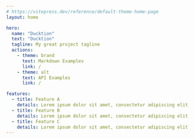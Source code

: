 ```yaml
---
# https://vitepress.dev/reference/default-theme-home-page
layout: home

hero:
  name: "Ducktion"
  text: "Ducktion"
  tagline: My great project tagline
  actions:
    - theme: brand
      text: Markdown Examples
      link: /
    - theme: alt
      text: API Examples
      link: /

features:
  - title: Feature A
    details: Lorem ipsum dolor sit amet, consectetur adipiscing elit
  - title: Feature B
    details: Lorem ipsum dolor sit amet, consectetur adipiscing elit
  - title: Feature C
    details: Lorem ipsum dolor sit amet, consectetur adipiscing elit
---
```


